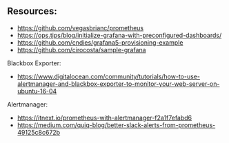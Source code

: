 ## Resources:
- https://github.com/vegasbrianc/prometheus
- https://ops.tips/blog/initialize-grafana-with-preconfigured-dashboards/
- https://github.com/cndies/grafana5-provisioning-example
- https://github.com/cirocosta/sample-grafana

Blackbox Exporter:
- https://www.digitalocean.com/community/tutorials/how-to-use-alertmanager-and-blackbox-exporter-to-monitor-your-web-server-on-ubuntu-16-04

Alertmanager:
- https://itnext.io/prometheus-with-alertmanager-f2a1f7efabd6
- https://medium.com/quiq-blog/better-slack-alerts-from-prometheus-49125c8c672b
